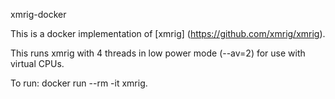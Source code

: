 xmrig-docker

This is a docker implementation of [xmrig] (https://github.com/xmrig/xmrig).


This runs xmrig with 4 threads in low power mode (--av=2) for use with virtual CPUs.


To run: docker run --rm -it xmrig.